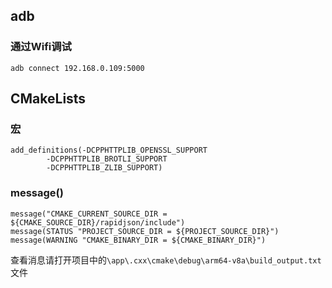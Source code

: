 ## adb

### 通过Wifi调试

```
adb connect 192.168.0.109:5000
```

## CMakeLists

### 宏

```
add_definitions(-DCPPHTTPLIB_OPENSSL_SUPPORT
        -DCPPHTTPLIB_BROTLI_SUPPORT
        -DCPPHTTPLIB_ZLIB_SUPPORT)
```

### message()

```
message("CMAKE_CURRENT_SOURCE_DIR = ${CMAKE_SOURCE_DIR}/rapidjson/include")
message(STATUS "PROJECT_SOURCE_DIR = ${PROJECT_SOURCE_DIR}")
message(WARNING "CMAKE_BINARY_DIR = ${CMAKE_BINARY_DIR}")
```

查看消息请打开项目中的`\app\.cxx\cmake\debug\arm64-v8a\build_output.txt`文件
